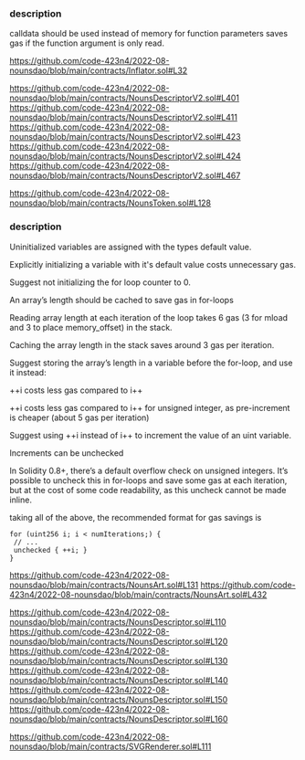 ### description

calldata should be used instead of memory for function parameters saves gas if the function argument is only read.


https://github.com/code-423n4/2022-08-nounsdao/blob/main/contracts/Inflator.sol#L32

https://github.com/code-423n4/2022-08-nounsdao/blob/main/contracts/NounsDescriptorV2.sol#L401
https://github.com/code-423n4/2022-08-nounsdao/blob/main/contracts/NounsDescriptorV2.sol#L411
https://github.com/code-423n4/2022-08-nounsdao/blob/main/contracts/NounsDescriptorV2.sol#L423
https://github.com/code-423n4/2022-08-nounsdao/blob/main/contracts/NounsDescriptorV2.sol#L424
https://github.com/code-423n4/2022-08-nounsdao/blob/main/contracts/NounsDescriptorV2.sol#L467

https://github.com/code-423n4/2022-08-nounsdao/blob/main/contracts/NounsToken.sol#L128



### description

Uninitialized variables are assigned with the types default value.

Explicitly initializing a variable with it's default value costs unnecessary gas.

Suggest not initializing the for loop counter to 0.

An array’s length should be cached to save gas in for-loops

Reading array length at each iteration of the loop takes 6 gas (3 for mload and 3 to place memory_offset) in the stack.

Caching the array length in the stack saves around 3 gas per iteration.

Suggest storing the array’s length in a variable before the for-loop, and use it instead:

++i costs less gas compared to i++

++i costs less gas compared to i++ for unsigned integer, as pre-increment is cheaper (about 5 gas per iteration)

Suggest using ++i instead of i++ to increment the value of an uint variable.

Increments can be unchecked

In Solidity 0.8+, there’s a default overflow check on unsigned integers. It’s possible to uncheck this in for-loops and save some gas at each iteration, but at the cost of some code readability, as this uncheck cannot be made inline.

taking all of the above, the recommended format for gas savings is

```
for (uint256 i; i < numIterations;) {  
 // ...  
 unchecked { ++i; }  
}
```

https://github.com/code-423n4/2022-08-nounsdao/blob/main/contracts/NounsArt.sol#L131
https://github.com/code-423n4/2022-08-nounsdao/blob/main/contracts/NounsArt.sol#L432

https://github.com/code-423n4/2022-08-nounsdao/blob/main/contracts/NounsDescriptor.sol#L110
https://github.com/code-423n4/2022-08-nounsdao/blob/main/contracts/NounsDescriptor.sol#L120
https://github.com/code-423n4/2022-08-nounsdao/blob/main/contracts/NounsDescriptor.sol#L130
https://github.com/code-423n4/2022-08-nounsdao/blob/main/contracts/NounsDescriptor.sol#L140
https://github.com/code-423n4/2022-08-nounsdao/blob/main/contracts/NounsDescriptor.sol#L150
https://github.com/code-423n4/2022-08-nounsdao/blob/main/contracts/NounsDescriptor.sol#L160

https://github.com/code-423n4/2022-08-nounsdao/blob/main/contracts/SVGRenderer.sol#L111

